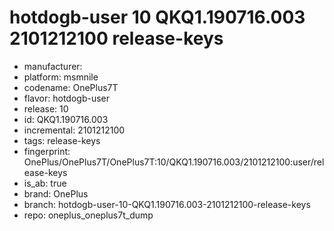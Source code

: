 # hotdogb-user 10 QKQ1.190716.003 2101212100 release-keys
- manufacturer: 
- platform: msmnile
- codename: OnePlus7T
- flavor: hotdogb-user
- release: 10
- id: QKQ1.190716.003
- incremental: 2101212100
- tags: release-keys
- fingerprint: OnePlus/OnePlus7T/OnePlus7T:10/QKQ1.190716.003/2101212100:user/release-keys
- is_ab: true
- brand: OnePlus
- branch: hotdogb-user-10-QKQ1.190716.003-2101212100-release-keys
- repo: oneplus_oneplus7t_dump
